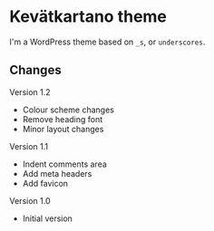 Kevätkartano theme
==================

I'm a WordPress theme based on `_s`, or `underscores`.

Changes
------------------

Version 1.2
* Colour scheme changes
* Remove heading font
* Minor layout changes

Version 1.1
* Indent comments area
* Add meta headers
* Add favicon

Version 1.0
* Initial version